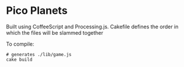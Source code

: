 Pico Planets
===========

Built using CoffeeScript and Processing.js. Cakefile defines the order in which the files will be slammed together

To compile:

	# generates ./lib/game.js
	cake build

